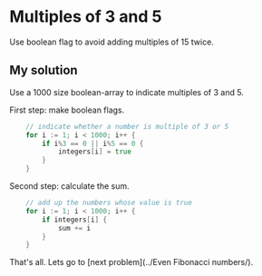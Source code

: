# Multiples of 3 and 5

Use boolean flag to avoid adding multiples of 15 twice.

## My solution

Use a 1000 size boolean-array to indicate multiples of 3 and 5.

First step: make boolean flags.
```go
	// indicate whether a number is multiple of 3 or 5
	for i := 1; i < 1000; i++ {
		if i%3 == 0 || i%5 == 0 {
			integers[i] = true
		}
	}
```

Second step: calculate the sum.
```go
	// add up the numbers whose value is true
	for i := 1; i < 1000; i++ {
		if integers[i] {
			sum += i
		}
	}
```

That's all. Lets go to [next problem](../Even Fibonacci numbers/).

